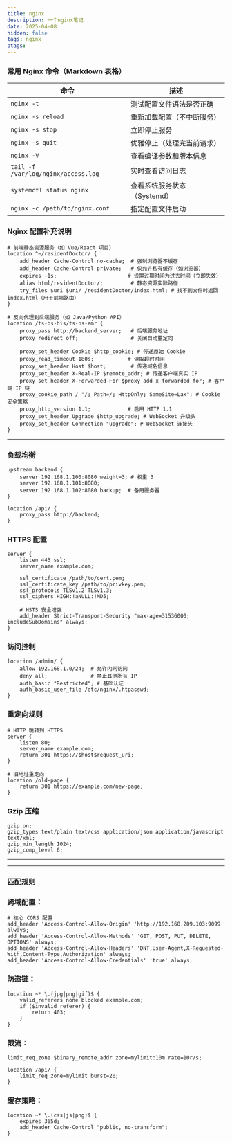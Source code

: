 ```yaml
---
title: nginx
description: 一个nginx笔记
date: 2025-04-08
hidden: false
tags: nginx
ptags: 
---
```


### 常用 Nginx 命令（Markdown 表格）

| 命令 | 描述 |
|------|------|
| `nginx -t` | 测试配置文件语法是否正确 |
| `nginx -s reload` | 重新加载配置（不中断服务） |
| `nginx -s stop` | 立即停止服务 |
| `nginx -s quit` | 优雅停止（处理完当前请求） |
| `nginx -V` | 查看编译参数和版本信息 |
| `tail -f /var/log/nginx/access.log` | 实时查看访问日志 |
| `systemctl status nginx` | 查看系统服务状态（Systemd） |
| `nginx -c /path/to/nginx.conf` | 指定配置文件启动 |

### Nginx 配置补充说明
```nginx
# 前端静态资源服务（如 Vue/React 项目）
location ^~/residentDoctor/ {
    add_header Cache-Control no-cache;  # 强制浏览器不缓存
    add_header Cache-Control private;   # 仅允许私有缓存（如浏览器）
    expires -1s;                       # 设置过期时间为过去时间（立即失效）
    alias html/residentDoctor/;         # 静态资源实际路径
    try_files $uri $uri/ /residentDoctor/index.html; # 找不到文件时返回 index.html（用于前端路由）
}

# 反向代理到后端服务（如 Java/Python API）
location /ts-bs-his/ts-bs-emr {
    proxy_pass http://backend_server;   # 后端服务地址
    proxy_redirect off;                 # 关闭自动重定向
    
    proxy_set_header Cookie $http_cookie; # 传递原始 Cookie
    proxy_read_timeout 180s;           # 读取超时时间
    proxy_set_header Host $host;        # 传递域名信息
    proxy_set_header X-Real-IP $remote_addr; # 传递客户端真实 IP
    proxy_set_header X-Forwarded-For $proxy_add_x_forwarded_for; # 客户端 IP 链
    proxy_cookie_path / "/; Path=/; HttpOnly; SameSite=Lax"; # Cookie 安全策略
    proxy_http_version 1.1;            # 启用 HTTP 1.1
    proxy_set_header Upgrade $http_upgrade; # WebSocket 升级头
    proxy_set_header Connection "upgrade"; # WebSocket 连接头
}
```

---


### 负载均衡
```nginx
upstream backend {
    server 192.168.1.100:8080 weight=3; # 权重 3
    server 192.168.1.101:8080;
    server 192.168.1.102:8080 backup;  # 备用服务器
}

location /api/ {
    proxy_pass http://backend;
}
```

### HTTPS 配置
```nginx
server {
    listen 443 ssl;
    server_name example.com;

    ssl_certificate /path/to/cert.pem;
    ssl_certificate_key /path/to/privkey.pem;
    ssl_protocols TLSv1.2 TLSv1.3;
    ssl_ciphers HIGH:!aNULL:!MD5;

    # HSTS 安全增强
    add_header Strict-Transport-Security "max-age=31536000; includeSubDomains" always;
}
```

### 访问控制
```nginx
location /admin/ {
    allow 192.168.1.0/24;  # 允许内网访问
    deny all;              # 禁止其他所有 IP
    auth_basic "Restricted"; # 基础认证
    auth_basic_user_file /etc/nginx/.htpasswd;
}
```

### 重定向规则
```nginx
# HTTP 跳转到 HTTPS
server {
    listen 80;
    server_name example.com;
    return 301 https://$host$request_uri;
}

# 旧地址重定向
location /old-page {
    return 301 https://example.com/new-page;
}
```

### Gzip 压缩
```nginx
gzip on;
gzip_types text/plain text/css application/json application/javascript text/xml;
gzip_min_length 1024;
gzip_comp_level 6;
```

---


---

### 匹配规则
### **跨域配置**：
```nginx
# 核心 CORS 配置
add_header 'Access-Control-Allow-Origin' 'http://192.168.209.103:9099' always;
add_header 'Access-Control-Allow-Methods' 'GET, POST, PUT, DELETE, OPTIONS' always;
add_header 'Access-Control-Allow-Headers' 'DNT,User-Agent,X-Requested-With,Content-Type,Authorization' always;
add_header 'Access-Control-Allow-Credentials' 'true' always;
```

### **防盗链**：
```nginx
location ~* \.(jpg|png|gif)$ {
    valid_referers none blocked example.com;
    if ($invalid_referer) {
        return 403;
    }
}
```

### **限流**：
```nginx
limit_req_zone $binary_remote_addr zone=mylimit:10m rate=10r/s;

location /api/ {
    limit_req zone=mylimit burst=20;
}
```

###  **缓存策略**：
```nginx
location ~* \.(css|js|png)$ {
    expires 365d;
    add_header Cache-Control "public, no-transform";
}
```
